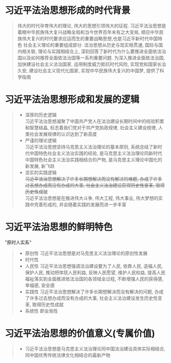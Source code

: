 # 习近平法治思想形成的时代背景
> 伟大的时代孕育伟大的理论, 伟大的思想引领伟大的征程. 习近平法治思想是着眼中华民族伟大复兴战略全局和当今世界百年未有之大变局, 顺应中华民族伟大复兴的时代要求应运而生的重要战略思想,也是习近平新时代中国特色
社会主义理论的重要组成部分. 法治思想从历史与现实相贯通, 国际与国内相关联, 理论与实践相结合上, 深刻回答了新时代为什么要推进全面依法治国以及如何推荐全面依法治国等一系列重要问题. 为深入推进全面依法治国,
加快建设社会主义法治国家, 运用制度威力抵抗时代风险, 实现党和国家长治久安, 建设社会主义现代化国家, 实现中华民族伟大复兴的中国梦, 提供了科学指南

# 习近平法治思想形成和发展的逻辑
> - 深厚的历史逻辑  
习近平法治思想凝聚了中国共产党人在法治建设长期时间中的经验积累和智慧结晶, 标志着我们党对于共产党执政规律, 社会主义建设规律, 人类社会发展规律的认识达到了新高度
> - 严谨的理论逻辑  
习近平法治思想坚持马克思主义法治理论的基本原则, 系统总结了新时代中国特色社会主义法治实践的经验, 是马克思主义法治理论同新时代中国特色社会主义法治实践相结合的产物, 是马克思主义理论中国化的新发展, 新飞跃
> - 坚实的实践逻辑  
~~习近平法治思想解决了许多长期想解决而没有解决的难题, 办成了许多过去想办成而没有办成的大事, 社会主义法治建设获得历史性变革, 取得历史性成就~~  
习近平法治思想是在推进伟大斗争, 伟大工程, 伟大事业, 伟大梦想的实践中完善形成的, 并会随着实践的发展而进一步丰富

# 习近平法治思想的鲜明特色
"原时人实系"
> - 原创性
习近平法治思想是对马克思主义法治理论的原创性发展
> - 时代性
> - 人民性
习近平法治思想强调法治建设要为了人民, 依靠人民, 造福人民, 保护人民, 推动把体现人民利益, 反映人民愿望, 维护人民权益, 提高人民福祉落实到全面推进依法治国的各领域全过程, 不断增强人民的获得感, 幸福感, 安全感
> - 实践性
习近平法治思想解决了许多长期想解决而没有解决的问题, 办成了许多过去想办成而没有办成的大事, 社会主义法治建设发生历史性变革, 取得历史性成就
> - 系统性
即全局性

# 习近平法治思想的价值意义(专属价值)
> - 习近平法治思想是马克思主义法治理论同中国法治建设具体实际相结合, 同中国优秀传统法律文化相结合的最新产物
